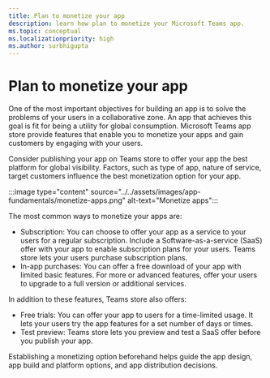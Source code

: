 ```yaml
---
title: Plan to monetize your app
description: learn how plan to monetize your Microsoft Teams app.
ms.topic: conceptual
ms.localizationpriority: high
ms.author: surbhigupta
---
```

# Plan to monetize your app

One of the most important objectives for building an app is to solve the problems of your users in a collaborative zone. An app that achieves this goal is fit for being a utility for global consumption.
Microsoft Teams app store provide features that enable you to monetize your apps and gain customers by engaging with your users.

Consider publishing your app on Teams store to offer your app the best platform for global visibility. Factors, such as type of app, nature of service, target customers influence the best monetization option for your app.

:::image type="content" source="../../assets/images/app-fundamentals/monetize-apps.png" alt-text="Monetize apps":::

The most common ways to monetize your apps are:

- Subscription: You can choose to offer your app as a service to your users for a regular subscription. Include a Software-as-a-service (SaaS) offer with your app to enable subscription plans for your users. Teams store lets your users purchase subscription plans.
- In-app purchases: You can offer a free download of your app with limited basic features. For more or advanced features, offer your users to upgrade to a full version or additional services.

In addition to these features, Teams store also offers:

- Free trials: You can offer your app to users for a time-limited usage. It lets your users try the app features for a set number of days or times.
- Test preview: Teams store lets you preview and test a SaaS offer before you publish your app.

Establishing a monetizing option beforehand helps guide the app design, app build and platform options, and app distribution decisions.
